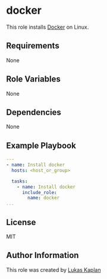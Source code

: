 docker
=========

This role installs [Docker](https://www.docker.com) on Linux.

Requirements
------------

None

Role Variables
--------------

None

Dependencies
------------

None

Example Playbook
----------------

```yaml
---
- name: Install docker
  hosts: <host_or_group>

  tasks:
    - name: Install docker
      include_role:
        name: docker
...
```

License
-------

MIT

Author Information
------------------

This role was created by [Lukas Kaplan](https://lkaplan.cz/)